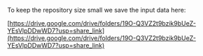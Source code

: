 To keep the repository size small we save the input data here:

[https://drive.google.com/drive/folders/19O-Q3VZ2t9bzik9bUeZ-YEsVlpDDwWD7?usp=share_link](https://drive.google.com/drive/folders/19O-Q3VZ2t9bzik9bUeZ-YEsVlpDDwWD7?usp=share_link)